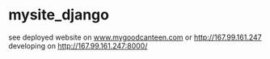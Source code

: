 # mysite_django

see deployed website on www.mygoodcanteen.com or http://167.99.161.247
developing on http://167.99.161.247:8000/
